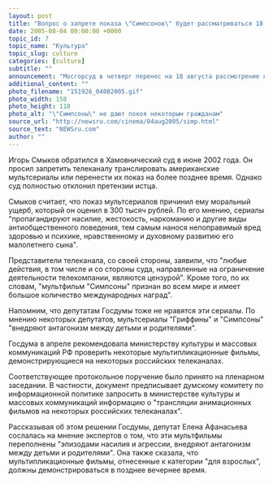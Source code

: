 ```yaml
---
layout: post
title: "Вопрос о запрете показа \"Симпсонов\" будет рассматриваться 18 августа"
date: 2005-08-04 00:00:00 +0000
topic_id: 7
topic_name: "Культура"
topic_slug: culture
categories: [culture]
subtitle: ""
announcement: "Мосгорсуд в четверг перенес на 18 августа рассмотрение кассационной жалобы адвоката Игоря Смыкова, требующего прекратить трансляцию на телеканале REN-TВ мультсериалов \"Симпсоны\" и \"Гриффины\". Заседание перенесено в связи с тем, что не подготовлен полный текст жалобы, сообщает ИТАР-ТАСС."
additional_content: ""
photo_filename: "151926_04082005.gif"
photo_width: 158
photo_height: 118
photo_alt: "\"Симпсоны\" не дают покоя некоторым гражданам"
source_url: "http://newsru.com/cinema/04aug2005/simp.html"
source_text: "NEWSru.com"
author: ""
---
```

Игорь Смыков обратился в Хамовнический суд в июне 2002 года. Он просил запретить телеканалу транслировать американские мультсериалы или перенести их показ на более позднее время. Однако суд полностью отклонил претензии истца.

Смыков считает, что показ мультсериалов причинил ему моральный ущерб, который он оценил в 300 тысяч рублей. По его мнению, сериалы "пропагандируют насилие, жестокость, наркоманию и другие виды антиобщественного поведения, тем самым нанося непоправимый вред здоровью и психике, нравственному и духовному развитию его малолетнего сына".

Представители телеканала, со своей стороны, заявили, что "любые действия, в том числе и со стороны суда, направленные на ограничение деятельности телекомпании, являются цензурой". Кроме того, по их словам, "мультфильм "Симпсоны" признан во всем мире и имеет большое количество международных наград".

Напомним, что депутатам Госдумы тоже не нравятся эти сериалы. По мнению некоторых депутатов, мультсериалы "Гриффины" и "Симпсоны" "внедряют антагонизм между детьми и родителями".

Госдума в апреле рекомендовала министерству культуры и массовых коммуникаций РФ проверить некоторые мультипликационные фильмы, демонстрирующиеся на некоторых российских телеканалах.

Соответствующее протокольное поручение было принято на пленарном заседании. В частности, документ предписывает думскому комитету по информационной политике запросить в министерстве культуры и массовых коммуникаций информацию о "трансляции анимационных фильмов на некоторых российских телеканалах".

Рассказывая об этом решении Госдумы, депутат Елена Афанасьева сослалась на мнение экспертов о том, что эти мультфильмы переполнены "эпизодами насилия и агрессии, внедряют антагонизм между детьми и родителями". Она также сказала, что мультипликационные фильмы, отнесенные к категории "для взрослых", должны демонстрироваться в позднее вечернее время.
